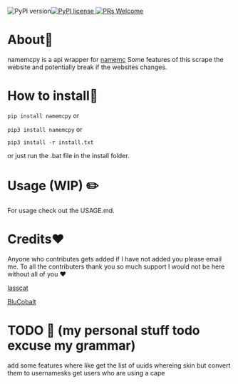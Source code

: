 ![PyPI version](https://badge.fury.io/py/namemcpy.svg)[![PyPI license](https://img.shields.io/pypi/l/namemcpy.svg) ![PRs Welcome](https://img.shields.io/badge/PRs-welcome-brightgreen.svg?style=flat-square)](http://makeapullrequest.com)
# About📄
namemcpy is a api wrapper for [namemc](https://namemc.com)
Some features of this scrape the website and potentially break if the websites changes.

# How to install💾

`pip install namemcpy`
or

`pip3 install namemcpy`
or

`pip3 install -r install.txt`

or just run the .bat file in the install folder.

# Usage (WIP) ✏️

For usage check out the USAGE.md.

  # Credits❤️
Anyone who contributes gets added if I have not added you please email me. To all the contributers thank you so much support I would not be here without all of you ❤️

[lasscat](https://github.com/lasscat)

[BluCobalt](https://github.com/BluCobalt)


# TODO 🧠 (my personal stuff todo excuse my grammar)
add some features where like get the list of uuids whereing skin but convert them to usernamesks 
get users who are using a cape
